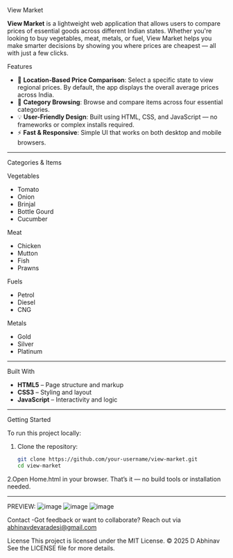 View Market

**View Market** is a lightweight web application that allows users to compare prices of essential goods across different Indian states. Whether you're looking to buy vegetables, meat, metals, or fuel, View Market helps you make smarter decisions by showing you where prices are cheapest — all with just a few clicks.


Features

- 📍 **Location-Based Price Comparison**: Select a specific state to view regional prices. By default, the app displays the overall average prices across India.
- 🧾 **Category Browsing**: Browse and compare items across four essential categories.
- 💡 **User-Friendly Design**: Built using HTML, CSS, and JavaScript — no frameworks or complex installs required.
- ⚡ **Fast & Responsive**: Simple UI that works on both desktop and mobile browsers.

---

Categories & Items

Vegetables
- Tomato
- Onion
- Brinjal
- Bottle Gourd
- Cucumber

Meat
- Chicken
- Mutton
- Fish
- Prawns

Fuels
- Petrol
- Diesel
- CNG

Metals
- Gold
- Silver
- Platinum

---

Built With

- **HTML5** – Page structure and markup
- **CSS3** – Styling and layout
- **JavaScript** – Interactivity and logic

---

Getting Started

To run this project locally:
1. Clone the repository:
   ```bash
   git clone https://github.com/your-username/view-market.git
   cd view-market
2.Open Home.html in your browser.
That’s it — no build tools or installation needed.

---

PREVIEW:
![image](https://github.com/user-attachments/assets/83aa33c7-20d0-4133-bec1-2a7d00327eb3)
![image](https://github.com/user-attachments/assets/d4257ea1-617c-4bbf-9c89-fb8b871c1206)
![image](https://github.com/user-attachments/assets/33419621-cbf2-4d85-86b0-3d3b4333deba)


Contact
-Got feedback or want to collaborate? Reach out via abhinavdevaradesi@gmail.com

License
This project is licensed under the MIT License.
© 2025 D Abhinav
See the LICENSE file for more details.
